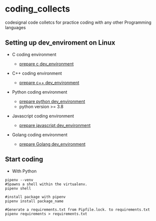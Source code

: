# coding_collects
codesignal code colletcs for practice coding with any other Programming languages

## Setting up dev_enviroment on Linux

* C coding environment
    * [prepare c dev_environment](https://github.com/hong539/setup_dev_environment/tree/main/programing_languages/c)

* C++ coding environment
    * [prepare c++ dev_environment](https://github.com/hong539/setup_dev_environment/tree/main/programing_languages/c%2B%2B)

* Python coding environment
    * [prepare python dev_environment](https://github.com/hong539/setup_dev_environment/tree/main/programing_languages/python)
    * python version >= 3.8

* Javascript coding environment
    * [prepare javascript dev_environment](https://github.com/hong539/setup_dev_environment/tree/main/programing_languages/javascript)

* Golang coding environment
    * [prepare Golang dev_environment](https://github.com/hong539/setup_dev_environment/tree/main/programing_languages/go)

## Start coding

* With Python

```shell
pipenv --venv
#Spawns a shell within the virtualenv.
pipenv shell

#install package with pipenv
pipenv install package_name

#Generate a requirements.txt from Pipfile.lock. to requirements.txt
pipenv requirements > requirements.txt
```
